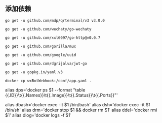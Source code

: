 ## 添加依赖

```shell
go get -u github.com/mdp/qrterminal/v3 v3.0.0

go get -u github.com/wechaty/go-wechaty

go get -u github.com/xxl6097/go-http@v0.0.7

go get -u github.com/gorilla/mux

go get -u github.com/google/uuid

go get -u github.com/dgrijalva/jwt-go

go get -u gopkg.in/yaml.v3

docker cp wxBotWebhook:/conf/app.yaml .

```


alias dps='docker ps $1 --format "table {{.ID}}\t{{.Names}}\t{{.Image}}\t{{.Status}}\t{{.Ports}}"'

alias dbash='docker exec -it $1 /bin/bash'
alias dsh='docker exec -it $1 /bin/sh'
alias drm='docker stop $1 && docker rm $1'
alias ddel='docker rmi $1'
alias dlog='docker logs -f $1'


